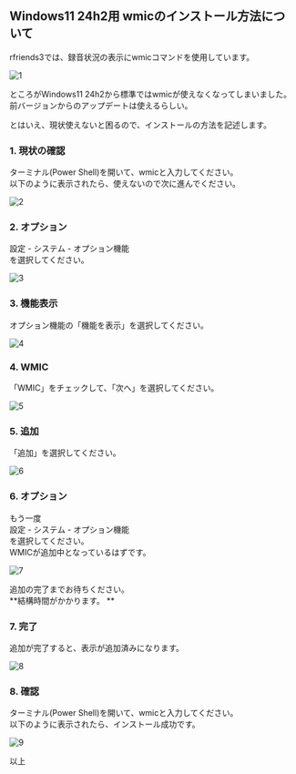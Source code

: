 ## Windows11 24h2用 wmicのインストール方法について  
  
rfriends3では、録音状況の表示にwmicコマンドを使用しています。  
  
![1](https://github.com/user-attachments/assets/e5471666-2618-4166-8a5a-0d44ba2bfd91)



ところがWindows11 24h2から標準ではwmicが使えなくなってしまいました。  
前バージョンからのアップデートは使えるらしい。  
  
とはいえ、現状使えないと困るので、インストールの方法を記述します。  
  
### 1. 現状の確認  
  
ターミナル(Power Shell)を開いて、wmicと入力してください。  
以下のように表示されたら、使えないので次に進んでください。  
  
![2](https://github.com/user-attachments/assets/f1e85a04-14c1-4b4b-b64e-c224ec3d8aaf)

  
### 2. オプション  
  
設定 - システム - オプション機能  
を選択してください。  
  
![3](https://github.com/user-attachments/assets/498dcf3d-0d2e-4035-8920-86ffb509cde2)

  
### 3. 機能表示  
  
オプション機能の「機能を表示」を選択してください。  
  
![4](https://github.com/user-attachments/assets/f92747f7-8690-4bf4-9376-3cc44e867c5d)

  
### 4. WMIC  
  
「WMIC」をチェックして、「次へ」を選択してください。  
  
![5](https://github.com/user-attachments/assets/b9926ab3-067a-456d-8bb1-b4b5e8e63505)

  
### 5. 追加  
  
「追加」を選択してください。  
  
![6](https://github.com/user-attachments/assets/f88bdaa3-6e9e-412a-9135-d71088dc1e22)

  
### 6. オプション  
  
もう一度  
設定 - システム - オプション機能  
を選択してください。  
WMICが追加中となっているはずです。  
  
![7](https://github.com/user-attachments/assets/9900ad6b-9711-4afe-b1f5-088806426a1d)

  
追加の完了までお待ちください。  
**結構時間がかかります。 ** 
  
### 7. 完了  
  
追加が完了すると、表示が追加済みになります。  
  
![8](https://github.com/user-attachments/assets/673b4258-4d6e-4039-9ad4-a554aa4bf162)

  
### 8. 確認  
  
ターミナル(Power Shell)を開いて、wmicと入力してください。  
以下のように表示されたら、インストール成功です。  
  
![9](https://github.com/user-attachments/assets/2527338c-e52a-4a9a-9ef7-d0003bacb305)

  
  
以上  
